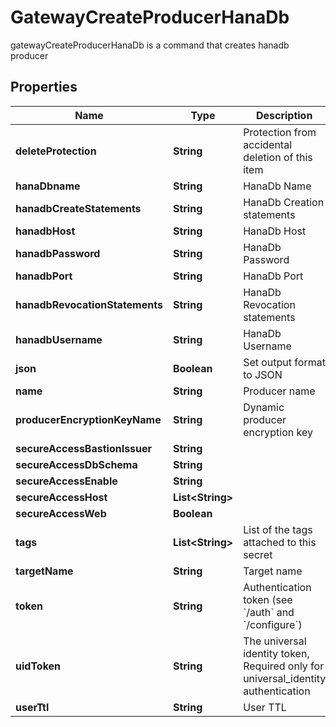 

# GatewayCreateProducerHanaDb

gatewayCreateProducerHanaDb is a command that creates hanadb producer
## Properties

Name | Type | Description | Notes
------------ | ------------- | ------------- | -------------
**deleteProtection** | **String** | Protection from accidental deletion of this item |  [optional]
**hanaDbname** | **String** | HanaDb Name |  [optional]
**hanadbCreateStatements** | **String** | HanaDb Creation statements |  [optional]
**hanadbHost** | **String** | HanaDb Host |  [optional]
**hanadbPassword** | **String** | HanaDb Password |  [optional]
**hanadbPort** | **String** | HanaDb Port |  [optional]
**hanadbRevocationStatements** | **String** | HanaDb Revocation statements |  [optional]
**hanadbUsername** | **String** | HanaDb Username |  [optional]
**json** | **Boolean** | Set output format to JSON |  [optional]
**name** | **String** | Producer name | 
**producerEncryptionKeyName** | **String** | Dynamic producer encryption key |  [optional]
**secureAccessBastionIssuer** | **String** |  |  [optional]
**secureAccessDbSchema** | **String** |  |  [optional]
**secureAccessEnable** | **String** |  |  [optional]
**secureAccessHost** | **List&lt;String&gt;** |  |  [optional]
**secureAccessWeb** | **Boolean** |  |  [optional]
**tags** | **List&lt;String&gt;** | List of the tags attached to this secret |  [optional]
**targetName** | **String** | Target name |  [optional]
**token** | **String** | Authentication token (see &#x60;/auth&#x60; and &#x60;/configure&#x60;) |  [optional]
**uidToken** | **String** | The universal identity token, Required only for universal_identity authentication |  [optional]
**userTtl** | **String** | User TTL |  [optional]



